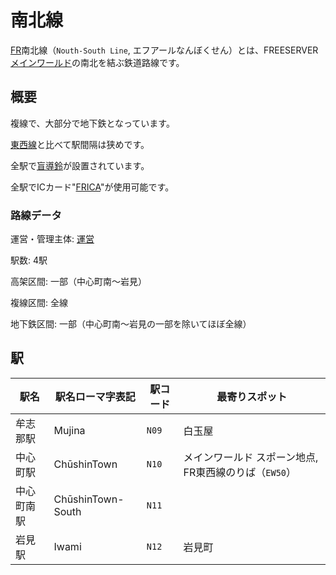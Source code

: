 # 南北線

[FR](/transports/train/fr/)南北線（`Nouth-South Line`, エフアールなんぼくせん）とは、FREESERVER [メインワールド](/world/main/)の南北を結ぶ鉄道路線です。

## 概要

複線で、大部分で地下鉄となっています。

[東西線](./EW)と比べて駅間隔は狭めです。

全駅で[盲導鈴](/transports/train/guide-bell)が設置されています。

全駅でICカード"[FRICA](/item/FRICA)"が使用可能です。

### 路線データ

運営・管理主体: [運営](/admins/)

駅数: 4駅

高架区間: 一部（中心町南～岩見）

複線区間: 全線

地下鉄区間: 一部（中心町南～岩見の一部を除いてほぼ全線）

## 駅

|駅名|駅名ローマ字表記|駅コード|最寄りスポット|
|---|---|---|---|
|牟志那駅|Mujina|`N09`|白玉屋|
|中心町駅|ChūshinTown|`N10`|メインワールド スポーン地点, FR東西線のりば（`EW50`）|
|中心町南駅|ChūshinTown-South|`N11`||
|岩見駅|Iwami|`N12`|岩見町|

